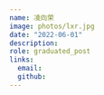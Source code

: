 ```yaml
---
name: 凌向荣
image: photos/lxr.jpg
date: "2022-06-01"
description: 
role: graduated_post
links:
  email: 
  github: 
---
```

